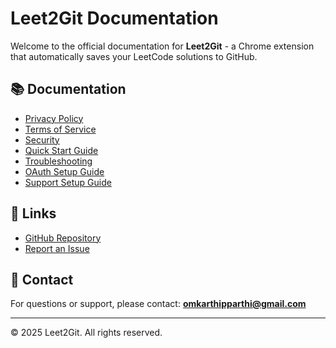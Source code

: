 # Leet2Git Documentation

Welcome to the official documentation for **Leet2Git** - a Chrome extension that automatically saves your LeetCode solutions to GitHub.

## 📚 Documentation

- [Privacy Policy](PRIVACY_POLICY.md)
- [Terms of Service](TERMS_OF_SERVICE.md)
- [Security](SECURITY.md)
- [Quick Start Guide](QUICKSTART.md)
- [Troubleshooting](TROUBLESHOOTING.md)
- [OAuth Setup Guide](OAUTH_SETUP_GUIDE.md)
- [Support Setup Guide](SUPPORT_SETUP_GUIDE.md)

## 🔗 Links

- [GitHub Repository](https://github.com/Omkarthipparthi/L2G)
- [Report an Issue](https://github.com/Omkarthipparthi/L2G/issues)

## 📧 Contact

For questions or support, please contact: **omkarthipparthi@gmail.com**

---

© 2025 Leet2Git. All rights reserved.


